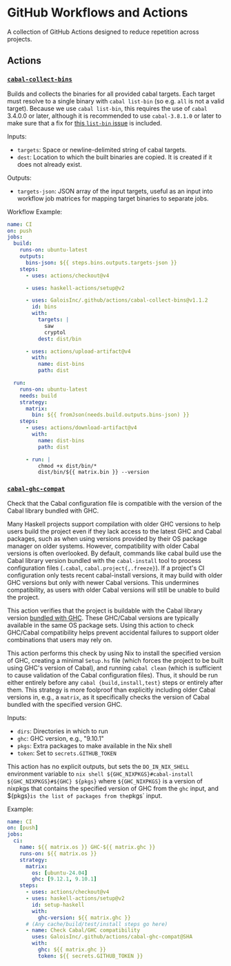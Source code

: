 # GitHub Workflows and Actions

A collection of GitHub Actions designed to reduce repetition across projects.

## Actions

### [`cabal-collect-bins`](./actions/cabal-collect-bins/action.yml)

Builds and collects the binaries for all provided cabal targets. Each target
must resolve to a single binary with `cabal list-bin` (so e.g. `all` is not
a valid target). Because we use `cabal list-bin`, this requires the use of
`cabal` 3.4.0.0 or later, although it is recommended to use `cabal-3.8.1.0`
or later to make sure that a fix for
[this `list-bin` issue](https://github.com/haskell/cabal/issues/7679)
is included.

Inputs:
- `targets`: Space or newline-delimited string of cabal targets.
- `dest`: Location to which the built binaries are copied. It is created if it
  does not already exist.

Outputs:
- `targets-json`: JSON array of the input targets, useful as an input into
  workflow job matrices for mapping target binaries to separate jobs.

Workflow Example:

```yml
name: CI
on: push
jobs:
  build:
    runs-on: ubuntu-latest
    outputs:
      bins-json: ${{ steps.bins.outputs.targets-json }}
    steps:
      - uses: actions/checkout@v4

      - uses: haskell-actions/setup@v2

      - uses: GaloisInc/.github/actions/cabal-collect-bins@v1.1.2
        id: bins
        with:
          targets: |
            saw
            cryptol
          dest: dist/bin

      - uses: actions/upload-artifact@v4
        with:
          name: dist-bins
          path: dist

  run:
    runs-on: ubuntu-latest
    needs: build
    strategy:
      matrix:
        bin: ${{ fromJson(needs.build.outputs.bins-json) }}
    steps:
      - uses: actions/download-artifact@v4
        with:
          name: dist-bins
          path: dist

      - run: |
          chmod +x dist/bin/*
          dist/bin/${{ matrix.bin }} --version
```

### [`cabal-ghc-compat`](./actions/cabal-ghc-compat/action.yml)

Check that the Cabal configuration file is compatible with the version of the
Cabal library bundled with GHC.

Many Haskell projects support compilation with older GHC versions to help
users build the project even if they lack access to the latest GHC and Cabal
packages, such as when using versions provided by their OS package manager
on older systems. However, compatibility with older Cabal versions is often
overlooked. By default, commands like cabal build use the Cabal library version
bundled with the `cabal-install` tool to process configuration files (`.cabal`,
`cabal.project{,.freeze}`). If a project's CI configuration only tests recent
cabal-install versions, it may build with older GHC versions but only with
newer Cabal versions. This undermines compatibility, as users with older Cabal
versions will still be unable to build the project.

This action verifies that the project is buildable with the Cabal library
version [bundled with GHC][bundled]. These GHC/Cabal versions are typically
available in the same OS package sets. Using this action to check GHC/Cabal
compatibility helps prevent accidental failures to support older combinations
that users may rely on.

[bundled]: https://gitlab.haskell.org/ghc/ghc/-/wikis/commentary/libraries/version-history

This action performs this check by using Nix to install the specified version
of GHC, creating a minimal `Setup.hs` file (which forces the project to be built
using GHC's version of Cabal), and running `cabal clean` (which is sufficient
to cause validation of the Cabal configuration files). Thus, it should be run
either entirely before any `cabal {build,install,test}` steps or entirely after
them. This strategy is more foolproof than explicitly including older Cabal
versions in, e.g., a `matrix`, as it specifically checks the version of Cabal
bundled with the specified version GHC.

Inputs:

- `dirs`: Directories in which to run
- `ghc`: GHC version, e.g., "9.10.1"
- `pkgs`: Extra packages to make available in the Nix shell
- `token`: Set to `secrets.GITHUB_TOKEN`

This action has no explicit outputs, but sets the `DO_IN_NIX_SHELL` environment
variable to `nix shell ${GHC_NIXPKGS}#cabal-install ${GHC_NIXPKGS}#${GHC}
${pkgs}` where `${GHC_NIXPKGS}` is a version of nixpkgs that contains the
specified version of GHC from the `ghc` input, and ${pkgs}` is the list of
packages from the `pkgs` input.

Example:

```yaml
name: CI
on: [push]
jobs:
  ci:
    name: ${{ matrix.os }} GHC-${{ matrix.ghc }}
    runs-on: ${{ matrix.os }}
    strategy:
      matrix:
        os: [ubuntu-24.04]
        ghc: [9.12.1, 9.10.1]
    steps:
      - uses: actions/checkout@v4
      - uses: haskell-actions/setup@v2
        id: setup-haskell
        with:
          ghc-version: ${{ matrix.ghc }}
      # (Any cache/build/test/install steps go here)
      - name: Check Cabal/GHC compatibility
        uses: GaloisInc/.github/actions/cabal-ghc-compat@SHA
        with:
          ghc: ${{ matrix.ghc }}
          token: ${{ secrets.GITHUB_TOKEN }}
```

